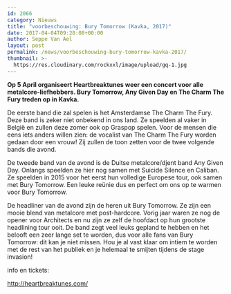 ```yaml
---
id: 2066
category: Nieuws
title: "voorbeschouwing: Bury Tomorrow (Kavka, 2017)"
date: 2017-04-04T09:28:08+00:00
author: Seppe Van Ael
layout: post
permalink: /news/voorbeschouwing-bury-tomorrow-kavka-2017/
thumbnail: >-
  https://res.cloudinary.com/rockxxl/image/upload/gq-1.jpg
---
```

**Op 5 April organiseert Heartbreaktunes weer een concert voor alle metalcore-liefhebbers. Bury Tomorrow, Any Given Day en The Charm The Fury treden op in Kavka.**

De eerste band die zal spelen is het Amsterdamse The Charm The Fury. Deze band is zeker niet onbekend in ons land. Ze speelden al vaker in België en zullen deze zomer ook op Graspop spelen. Voor de mensen die eens iets anders willen zien: de vocalist van The Charm The Fury worden gedaan door een vrouw! Zij zullen de toon zetten voor de twee volgende bands die avond.



De tweede band van de avond is de Duitse metalcore/djent band Any Given Day. Onlangs speelden ze hier nog samen met Suicide Silence en Caliban. Ze speelden in 2015 voor het eerst hun volledige Europese tour, ook samen met Bury Tomorrow. Een leuke reünie dus en perfect om ons op te warmen voor Bury Tomorrow.



De headliner van de avond zijn de heren uit Bury Tomorrow. Ze zijn een mooie blend van metalcore met post-hardcore. Vorig jaar waren ze nog de opener voor Architects en nu zijn ze zelf de hoofdact op hun grootste headlining tour ooit. De band zegt veel leuks gepland te hebben en het belooft een zeer lange set te worden, dus voor alle fans van Bury Tomorrow: dit kan je niet missen. Hou je al vast klaar om intiem te worden met de rest van het publiek en je helemaal te smijten tijdens de stage invasion!



info en tickets:

http://heartbreaktunes.com/